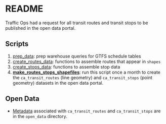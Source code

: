 # README

Traffic Ops had a request for all transit routes and transit stops to be published in the open data portal. 

## Scripts
1. [prep_data](./prep_data.py): prep warehouse queries for GTFS schedule tables
1. [create_routes_data](./create_routes_data.py): functions to assemble routes that appear in `shapes`
1. [create_stops_data](./create_stops_data.py): functions to assemble stop data
1. **[make_routes_stops_shapefiles](./make_routes_stops_shapefiles.py)**: run this script once a month to create the `ca_transit_routes` (line geometry) and `ca_transit_stops` (point geometry) datasets in the open data portal.

## Open Data
* [Metadata](../open_data/traffic_ops.py) associated with `ca_transit_routes` and `ca_transit_stops` are in the `open_data` directory.

